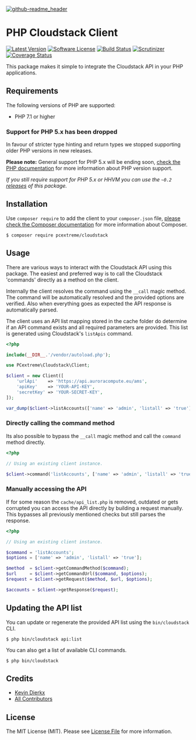 [![github-readme_header](https://cloud.githubusercontent.com/assets/2406615/17754363/6e205280-64d4-11e6-946d-e7e7aedb2e30.png)](https://www.pcextreme.nl)

# PHP Cloudstack Client

[![Latest Version](https://img.shields.io/github/tag/PCextreme/cloudstack-php.svg?style=flat-square)](https://github.com/PCextreme/cloudstack-php/tags)
[![Software License](https://img.shields.io/badge/license-MIT-brightgreen.svg?style=flat-square)](https://github.com/PCextreme/cloudstack-php/blob/master/LICENSE)
[![Build Status](https://img.shields.io/travis/PCextreme/cloudstack-php/master.svg?style=flat-square)](https://travis-ci.org/PCextreme/cloudstack-php)
[![Scrutinizer](https://img.shields.io/scrutinizer/g/PCextreme/cloudstack-php/master.svg?style=flat-square)](https://scrutinizer-ci.com/g/PCextreme/cloudstack-php/)
[![Coverage Status](https://img.shields.io/coveralls/PCextreme/cloudstack-php/master.svg?style=flat-square)](https://coveralls.io/r/PCextreme/cloudstack-php?branch=master)

This package makes it simple to integrate the Cloudstack API in your PHP applications.

## Requirements

The following versions of PHP are supported:

* PHP 7.1 or higher

### Support for PHP 5.x has been dropped

In favour of stricter type hinting and return types we stopped supporting older PHP versions in new releases.

**Please note:** General support for PHP 5.x will be ending soon, [check the PHP documentation](http://php.net/supported-versions.php) for more information about PHP version support.

_If you still require support for PHP 5.x or HHVM you can use the `~0.2` [releases](/PCextreme/cloudstack-php/releases) of this package._

## Installation

Use `composer require` to add the client to your `composer.json` file, [please check the Composer documentation](https://getcomposer.org) for more information about Composer.

```
$ composer require pcextreme/cloudstack
```

## Usage

There are various ways to interact with the Cloudstack API using this package. The easiest and preferred way is to call the Cloudstack 'commands' directly as a method on the client.

Internally the client resolves the command using the `__call` magic method. The command will be automatically resolved and the provided options are verified. Also when everything goes as expected the API response is automatically parsed.

The client uses an API list mapping stored in the cache folder do determine if an API command exists and all required parameters are provided. This list is generated using Cloudstack's `listApis` command.

```php
<?php

include(__DIR__.'/vendor/autoload.php');

use PCextreme\Cloudstack\Client;

$client = new Client([
    'urlApi'    => 'https://api.auroracompute.eu/ams',
    'apiKey'    => 'YOUR-API-KEY',
    'secretKey' => 'YOUR-SECRET-KEY',
]);

var_dump($client->listAccounts(['name' => 'admin', 'listall' => 'true']));
```

### Directly calling the command method

Its also possible to bypass the `__call` magic method and call the `command` method directly.

```php
<?php

// Using an existing client instance.

$client->command('listAccounts', ['name' => 'admin', 'listall' => 'true']);
```

### Manually accessing the API

If for some reason the `cache/api_list.php` is removed, outdated or gets corrupted you can access the API directly by building a request manually. This bypasses all previously mentioned checks but still parses the response.

```php
<?php

// Using an existing client instance.

$command = 'listAccounts';
$options = ['name' => 'admin', 'listall' => 'true'];

$method  = $client->getCommandMethod($command);
$url     = $client->getCommandUrl($command, $options);
$request = $client->getRequest($method, $url, $options);

$accounts = $client->getResponse($request);
```

## Updating the API list

You can update or regenerate the provided API list using the `bin/cloudstack` CLI.

```
$ php bin/cloudstack api:list
```

You can also get a list of available CLI commands.

```
$ php bin/cloudstack
```

## Credits

- [Kevin Dierkx](https://github.com/kevindierkx)
- [All Contributors](https://github.com/pcextreme/cloudstack-php/contributors)

## License

The MIT License (MIT). Please see [License File](LICENSE) for more information.
